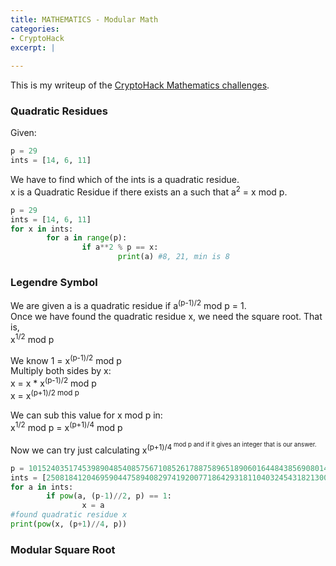 ```yaml
---
title: MATHEMATICS - Modular Math
categories:
- CryptoHack
excerpt: |
  
---
```


This is my writeup of the [CryptoHack Mathematics challenges](https://cryptohack.org/challenges/maths/).

### Quadratic Residues

Given:
```python
p = 29
ints = [14, 6, 11]
```

We have to find which of the ints is a quadratic residue. <br>
x is a Quadratic Residue if there exists an a such that a<sup>2</sup> = x mod p.

```python
p = 29
ints = [14, 6, 11]
for x in ints:
        for a in range(p):
                if a**2 % p == x:
                        print(a) #8, 21, min is 8
```

### Legendre Symbol

We are given a is a quadratic residue if a<sup>(p-1)/2</sup> mod p = 1. <br>
Once we have found the quadratic residue x, we need the square root. That is, <br>
x<sup>1/2</sup> mod p <br>

We know 1 = x<sup>(p-1)/2</sup> mod p <br>
Multiply both sides by x: <br>
x = x * x<sup>(p-1)/2</sup> mod p <br>
x = x<sup>(p+1)/2 mod p <br>
  
We can sub this value for x mod p in: <br>
x<sup>1/2</sup> mod p = x<sup>(p+1)/4</sup> mod p

Now we can try just calculating x<sup>(p+1)/4<sup> mod p and if it gives an integer that is our answer. 
```python
p = 101524035174539890485408575671085261788758965189060164484385690801466167356667036677932998889725476582421738788500738738503134356158197247473850273565349249573867251280253564698939768700489401960767007716413932851838937641880157263>
ints = [25081841204695904475894082974192007718642931811040324543182130088804239047149283334700530600468528298920930150221871666297194395061462592781551275161695411167049544771049769000895119729307495913024360169904315078028798025169985>
for a in ints:
        if pow(a, (p-1)//2, p) == 1:
                x = a
#found quadratic residue x
print(pow(x, (p+1)//4, p))
```

### Modular Square Root
